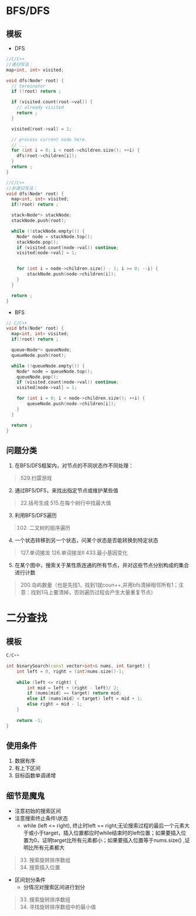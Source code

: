 # BFS/DFS
## 模板
+ DFS
~~~c++
//C/C++
//递归写法：
map<int, int> visited;

void dfs(Node* root) {
  // terminator
  if (!root) return ;

  if (visited.count(root->val)) {
    // already visited
    return ;
  }

  visited[root->val] = 1;

  // process current node here. 
  // ...
  for (int i = 0; i < root->children.size(); ++i) {
    dfs(root->children[i]);
  }
  return ;
}

//C/C++
//非递归写法：
void dfs(Node* root) {
  map<int, int> visited;
  if(!root) return ;

  stack<Node*> stackNode;
  stackNode.push(root);

  while (!stackNode.empty()) {
    Node* node = stackNode.top();
    stackNode.pop();
    if (visited.count(node->val)) continue;
    visited[node->val] = 1;


    for (int i = node->children.size() - 1; i >= 0; --i) {
        stackNode.push(node->children[i]);
    }
  }

  return ;
}
~~~
+ BFS
~~~c++
// C/C++
void bfs(Node* root) {
  map<int, int> visited;
  if(!root) return ;

  queue<Node*> queueNode;
  queueNode.push(root);

  while (!queueNode.empty()) {
    Node* node = queueNode.top();
    queueNode.pop();
    if (visited.count(node->val)) continue;
    visited[node->val] = 1;

    for (int i = 0; i < node->children.size(); ++i) {
        queueNode.push(node->children[i]);
    }
  }

  return ;
}
~~~

## 问题分类
1. 在BFS/DFS框架内，对节点的不同状态作不同处理：
> 529.扫雷游戏
2. 通过BFS/DFS，来找出指定节点或维护某些值
> 22.括号生成
> 515.在每个树行中找最大值
3. 利用BFS/DFS遍历
> 102. 二叉树的层序遍历
4. 一个状态转移到另一个状态，问某个状态是否能转换到特定状态
> 127.单词接龙
> 126.单词接龙II
> 433.最小基因变化
5. 在某个图中，搜索关于某性质连通的所有节点，并对这些节点分别构成的集合进行计数
> 200.岛屿数量（也是先找1，找到1就coun++,并用bfs清掉相邻所有1；注意：找到1马上要清掉，否则遍历过程会产生大量重复节点）

# 二分查找
## 模板
~~~c++
C/C++

int binarySearch(const vector<int>& nums, int target) {
	int left = 0, right = (int)nums.size()-1;
	
	while (left <= right) {
		int mid = left + (right - left)/ 2;
		if (nums[mid] == target) return mid;
		else if (nums[mid] < target) left = mid + 1;
		else right = mid - 1;
	}
	
	return -1;
}
~~~

## 使用条件
1. 数据有序
2. 有上下区间
3. 目标函数单调递增

## 细节是魔鬼
+ 注意初始的搜索区间
+ 注意搜索终止条件\状态
	+ while (left <= right), 终止时left == right;无论搜索过程的最后一个元素大于或小于target，插入位置都应时while结束时的left位置；如果要插入位置为0，证明target比所有元素都小；如果要插入位置等于nums.size() ,证明比所有元素都大
> 33. 搜索旋转排序数组 
> 35. 搜索插入位置
+ 区间划分条件
	+ 分情况对搜索区间进行划分
> 33. 搜索旋转排序数组
> 153. 寻找旋转排序数组中的最小值 